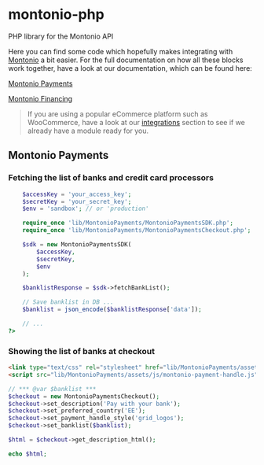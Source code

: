 # montonio-php
PHP library for the Montonio API

Here you can find some code which hopefully makes integrating with [Montonio](https://montonio.com) a bit easier. For the full documentation on how all these blocks work together, have a look at our documentation, which can be found here:

[Montonio Payments](https://payments-docs.montonio.com)

[Montonio Financing](https://developer.montonio.com)

> If you are using a popular eCommerce platform such as WooCommerce, have a look at our [integrations](https://montonio.com/integrations) section to see if we already have a module ready for you.

## Montonio Payments

### Fetching the list of banks and credit card processors
```php
    $accessKey = 'your_access_key';
    $secretKey = 'your_secret_key';
    $env = 'sandbox'; // or 'production'

    require_once 'lib/MontonioPayments/MontonioPaymentsSDK.php';
    require_once 'lib/MontonioPayments/MontonioPaymentsCheckout.php';

    $sdk = new MontonioPaymentsSDK(
        $accessKey,
        $secretKey,
        $env
    );

    $banklistResponse = $sdk->fetchBankList();

    // Save banklist in DB ... 
    $banklist = json_encode($banklistResponse['data']);

    // ...
?>
```

### Showing the list of banks at checkout
```html
<link type="text/css" rel="stylesheet" href="lib/MontonioPayments/assets/css/grid_logos.css">
<script src="lib/MontonioPayments/assets/js/montonio-payment-handle.js"></script>
```
```php
// *** @var $banklist ***
$checkout = new MontonioPaymentsCheckout();
$checkout->set_description('Pay with your bank');
$checkout->set_preferred_country('EE');
$checkout->set_payment_handle_style('grid_logos');
$checkout->set_banklist($banklist);

$html = $checkout->get_description_html();

echo $html;
```
